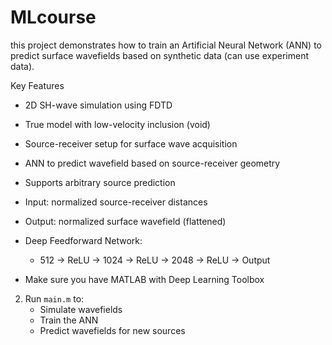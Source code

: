 # MLcourse
this project demonstrates how to train an Artificial Neural Network (ANN) to predict surface wavefields based on synthetic data (can use experiment data).

Key Features
- 2D SH-wave simulation using FDTD
- True model with low-velocity inclusion (void)
- Source-receiver setup for surface wave acquisition
- ANN to predict wavefield based on source-receiver geometry
- Supports arbitrary source prediction

- Input: normalized source-receiver distances
- Output: normalized surface wavefield (flattened)
- Deep Feedforward Network:
  - 512 → ReLU → 1024 → ReLU → 2048 → ReLU → Output
 - Make sure you have MATLAB with Deep Learning Toolbox
  
2. Run `main.m` to:
   - Simulate wavefields
   - Train the ANN
   - Predict wavefields for new sources






